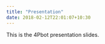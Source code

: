 ```yaml
---
title: "Presentation"
date: 2018-02-12T22:01:07+10:30
---
```


This is the 4Pbot presentation slides.
